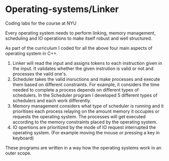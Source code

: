 # Operating-systems/Linker
Coding labs for the course at NYU

Every operating system needs to perform linking, memory management, scheduling and IO operations to make itself robust and well structured.

As part of the curriculum I coded for all the above four main aspects of operating system in C++.

1. Linker will read the input and assigns tokens to each instruction given in the input. It validates whether the given instrution is valid or not and processes the vaild one's.
2. Scheduler takes the valid insructions and make processes and execute them based on different constraints. For example, it considers the time needed to complete a process depends on different types of schedulers. In the Scheduler program I developed 5 different types of schedulers and each work differently.
3. Memory management considers what type of scheduler is running and it prioritises each process relaying on the amount memory it occupies or requests the operating system. The processes will get executed according to the memory constraints placed by the operating system. 
4. IO opertions are prioritized by the mode of IO request interrupted the operating system. (For example moving the mouse or pressing a key in keyboard)

These programs are written in a way how the operating systems work in an outer scope. 

